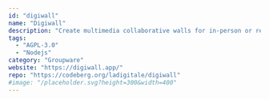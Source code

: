 ```yaml
---
id: "digiwall"
name: "Digiwall"
description: "Create multimedia collaborative walls for in-person or remote work (documentation in French)."
tags:
  - "AGPL-3.0"
  - "Nodejs"
category: "Groupware"
website: "https://digiwall.app/"
repo: "https://codeberg.org/ladigitale/digiwall"
#image: "/placeholder.svg?height=300&width=400"
---
```



